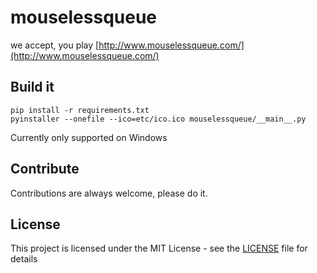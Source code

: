 # mouselessqueue
we accept, you play
[http://www.mouselessqueue.com/](http://www.mouselessqueue.com/)

## Build it

```
pip install -r requirements.txt
pyinstaller --onefile --ico=etc/ico.ico mouselessqueue/__main__.py
```
Currently only supported on Windows

## Contribute
Contributions are always welcome, please do it.

## License
This project is licensed under the MIT License - see the [LICENSE](LICENSE) file for details
